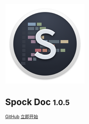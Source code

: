 ![logo](_media/s.png)

# Spock Doc <small>1.0.5</small>

[GitHub](https://github.com/leozhang2018/spock-doc)
[立即开始](#spock-doc)
